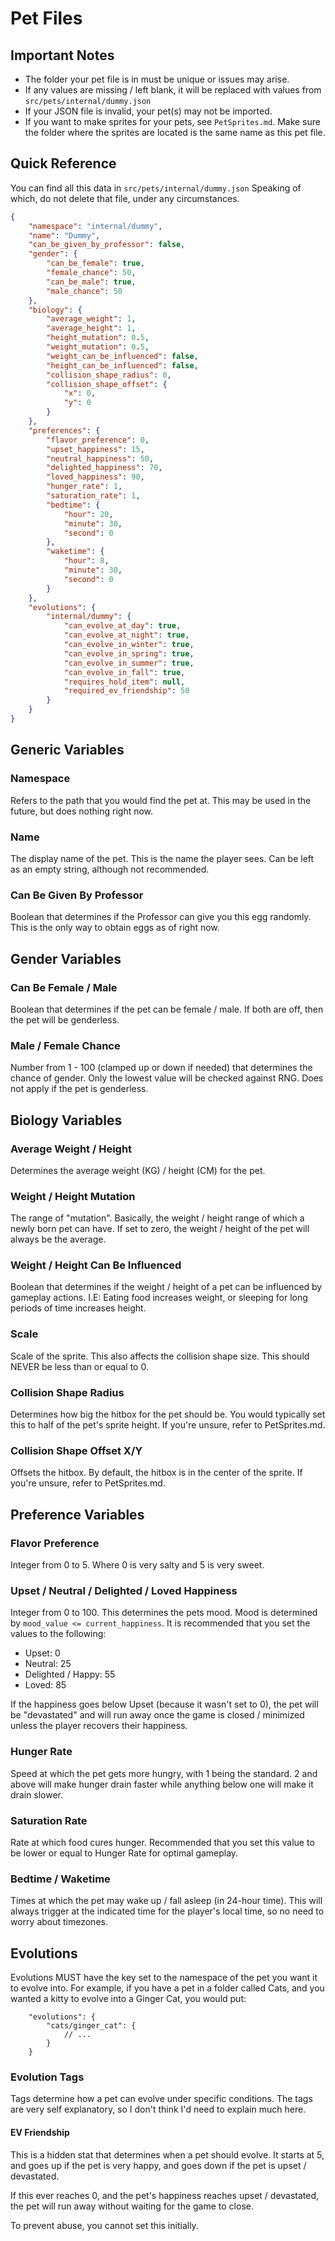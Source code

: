 <!-- markdownlint-disable-file MD010 -->
<!-- Can't figure out how to disable that rule in VSCODE's config, so we're just doing that for now. -->
# Pet Files

## Important Notes

- The folder your pet file is in must be unique or issues may arise.
- If any values are missing / left blank, it will be replaced with values from `src/pets/internal/dummy.json`
- If your JSON file is invalid, your pet(s) may not be imported.
- If you want to make sprites for your pets, see `PetSprites.md`. Make sure the folder where the sprites are located is the same name as this pet file.

## Quick Reference

You can find all this data in `src/pets/internal/dummy.json`
Speaking of which, do not delete that file, under any circumstances.

```json
{
	"namespace": "internal/dummy",
	"name": "Dummy",
	"can_be_given_by_professor": false,
	"gender": {
		"can_be_female": true,
		"female_chance": 50,
		"can_be_male": true,
		"male_chance": 50
	},
	"biology": {
		"average_weight": 1,
		"average_height": 1,
		"height_mutation": 0.5,
		"weight_mutation": 0.5,
		"weight_can_be_influenced": false,
		"height_can_be_influenced": false,
		"collision_shape_radius": 0,
		"collision_shape_offset": {
			"x": 0,
			"y": 0
		}
	},
	"preferences": {
		"flavor_preference": 0,
		"upset_happiness": 15,
		"neutral_happiness": 50,
		"delighted_happiness": 70,
		"loved_happiness": 90,
		"hunger_rate": 1,
		"saturation_rate": 1,
		"bedtime": {
			"hour": 20,
			"minute": 30,
			"second": 0
		},
		"waketime": {
			"hour": 8,
			"minute": 30,
			"second": 0
		}
	},
	"evolutions": {
		"internal/dummy": {
			"can_evolve_at_day": true,
			"can_evolve_at_night": true,
			"can_evolve_in_winter": true,
			"can_evolve_in_spring": true,
			"can_evolve_in_summer": true,
			"can_evolve_in_fall": true,
			"requires_hold_item": null,
			"required_ev_friendship": 50
		}
	}
}
```

## Generic Variables

### Namespace

Refers to the path that you would find the pet at. This may be used in the future, but does nothing right now.

### Name

The display name of the pet. This is the name the player sees. Can be left as an empty string, although not recommended.

### Can Be Given By Professor

Boolean that determines if the Professor can give you this egg randomly. This is the only way to obtain eggs as of right now.

## Gender Variables

### Can Be Female / Male

Boolean that determines if the pet can be female / male. If both are off, then the pet will be genderless.

### Male / Female Chance

Number from 1 - 100 (clamped up or down if needed) that determines the chance of gender.
Only the lowest value will be checked against RNG.
Does not apply if the pet is genderless.

## Biology Variables

### Average Weight / Height

Determines the average weight (KG) / height (CM) for the pet.

### Weight / Height Mutation

The range of "mutation". Basically, the weight / height range of which a newly born pet can have. If set to zero, the weight / height of the pet will always be the average.

### Weight / Height Can Be Influenced

Boolean that determines if the weight / height of a pet can be influenced by gameplay actions. I.E: Eating food increases weight, or sleeping for long periods of time increases height.

### Scale

Scale of the sprite. This also affects the collision shape size. This should NEVER be less than or equal to 0.

### Collision Shape Radius

Determines how big the hitbox for the pet should be. You would typically set this to half of the pet's sprite height. If you're unsure, refer to PetSprites.md.

### Collision Shape Offset X/Y

Offsets the hitbox. By default, the hitbox is in the center of the sprite. If you're unsure, refer to PetSprites.md.

## Preference Variables

### Flavor Preference

Integer from 0 to 5. Where 0 is very salty and 5 is very sweet.

### Upset / Neutral / Delighted / Loved Happiness

Integer from 0 to 100. This determines the pets mood. Mood is determined by `mood_value <= current_happiness`. It is recommended that you set the values to the following:

- Upset: 0
- Neutral: 25
- Delighted / Happy: 55
- Loved: 85

If the happiness goes below Upset (because it wasn't set to 0), the pet will be "devastated" and will run away once the game is closed / minimized unless the player recovers their happiness.

### Hunger Rate

Speed at which the pet gets more hungry, with 1 being the standard. 2 and above will make hunger drain faster while anything below one will make it drain slower.

### Saturation Rate

Rate at which food cures hunger. Recommended that you set this value to be lower or equal to Hunger Rate for optimal gameplay.

### Bedtime / Waketime

Times at which the pet may wake up / fall asleep (in 24-hour time). This will always trigger at the indicated time for the player's local time, so no need to worry about timezones.

## Evolutions

Evolutions MUST have the key set to the namespace of the pet you want it to evolve into. For example, if you have a pet in a folder called Cats, and you wanted a kitty to evolve into a Ginger Cat, you would put:

```jsonc
    "evolutions": {
        "cats/ginger_cat": {
            // ...
        }
    }
```

### Evolution Tags

Tags determine how a pet can evolve under specific conditions. The tags are very self explanatory, so I don't think I'd need to explain much here.

#### EV Friendship

This is a hidden stat that determines when a pet should evolve. It starts at 5, and goes up if the pet is very happy, and goes down if the pet is upset / devastated.

If this ever reaches 0, and the pet's happiness reaches upset / devastated, the pet will run away without waiting for the game to close.

To prevent abuse, you cannot set this initially.
